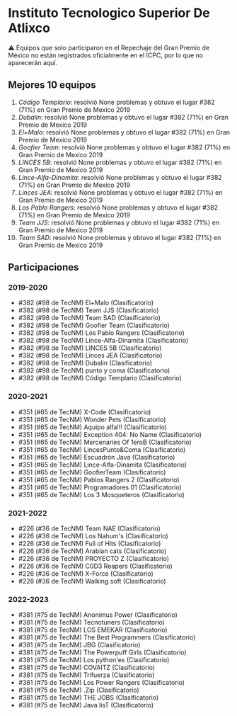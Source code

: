 # Instituto Tecnologico Superior De Atlixco

:warning: Equipos que solo participaron en el Repechaje del Gran Premio de México no están registrados oficialmente en el ICPC, por lo que no aparecerán aquí.

## Mejores 10 equipos

1. _Código Templario_: resolvió None problemas y obtuvo el lugar #382 (71%) en Gran Premio de Mexico 2019
1. _Dubalin_: resolvió None problemas y obtuvo el lugar #382 (71%) en Gran Premio de Mexico 2019
1. _El+Malo_: resolvió None problemas y obtuvo el lugar #382 (71%) en Gran Premio de Mexico 2019
1. _Goofier Team_: resolvió None problemas y obtuvo el lugar #382 (71%) en Gran Premio de Mexico 2019
1. _LINCES 5B_: resolvió None problemas y obtuvo el lugar #382 (71%) en Gran Premio de Mexico 2019
1. _Lince-Alfa-Dinamita_: resolvió None problemas y obtuvo el lugar #382 (71%) en Gran Premio de Mexico 2019
1. _Linces JEA_: resolvió None problemas y obtuvo el lugar #382 (71%) en Gran Premio de Mexico 2019
1. _Los Pablo Rangers_: resolvió None problemas y obtuvo el lugar #382 (71%) en Gran Premio de Mexico 2019
1. _Team JJS_: resolvió None problemas y obtuvo el lugar #382 (71%) en Gran Premio de Mexico 2019
1. _Team SAD_: resolvió None problemas y obtuvo el lugar #382 (71%) en Gran Premio de Mexico 2019

## Participaciones

### 2019-2020

- #382 (#98 de TecNM) El+Malo (Clasificatorio)
- #382 (#98 de TecNM) Team JJS (Clasificatorio)
- #382 (#98 de TecNM) Team SAD (Clasificatorio)
- #382 (#98 de TecNM) Goofier Team (Clasificatorio)
- #382 (#98 de TecNM) Los Pablo Rangers (Clasificatorio)
- #382 (#98 de TecNM) Lince-Alfa-Dinamita (Clasificatorio)
- #382 (#98 de TecNM) LINCES 5B (Clasificatorio)
- #382 (#98 de TecNM) Linces JEA (Clasificatorio)
- #382 (#98 de TecNM) Dubalin (Clasificatorio)
- #382 (#98 de TecNM) punto y coma (Clasificatorio)
- #382 (#98 de TecNM) Código Templario (Clasificatorio)

### 2020-2021

- #351 (#65 de TecNM) X-Code (Clasificatorio)
- #351 (#65 de TecNM)  Wonder Pets (Clasificatorio)
- #351 (#65 de TecNM) Aquipo alfa!!! (Clasificatorio)
- #351 (#65 de TecNM) Exception 404: No Name (Clasificatorio)
- #351 (#65 de TecNM) Mercenaries Of 1eroB (Clasificatorio)
- #351 (#65 de TecNM) LincesPunto&Coma (Clasificatorio)
- #351 (#65 de TecNM) Escuadrón Java (Clasificatorio)
- #351 (#65 de TecNM) Lince-Alfa-Dinamita (Clasificatorio)
- #351 (#65 de TecNM) GoofierTeam (Clasificatorio)
- #351 (#65 de TecNM) Pablos Rangers 2 (Clasificatorio)
- #351 (#65 de TecNM) Programadores 01 (Clasificatorio)
- #351 (#65 de TecNM) Los 3 Mosqueteros (Clasificatorio)

### 2021-2022

- #226 (#36 de TecNM) Team NAE (Clasificatorio)
- #226 (#36 de TecNM) Los Nahum's (Clasificatorio)
- #226 (#36 de TecNM) Full of Hits (Clasificatorio)
- #226 (#36 de TecNM) Arabian cats (Clasificatorio)
- #226 (#36 de TecNM) PROYECTO Z (Clasificatorio)
- #226 (#36 de TecNM) C0D3 Reapers (Clasificatorio)
- #226 (#36 de TecNM) X-Force (Clasificatorio)
- #226 (#36 de TecNM) Walking soft (Clasificatorio)

### 2022-2023

- #381 (#75 de TecNM) Anonimus Power (Clasificatorio)
- #381 (#75 de TecNM) Tecnotuners (Clasificatorio)
- #381 (#75 de TecNM) LOS EMEKAR (Clasificatorio)
- #381 (#75 de TecNM) The Best Programmers (Clasificatorio)
- #381 (#75 de TecNM) JBG (Clasificatorio)
- #381 (#75 de TecNM) The Powerpuff Girls (Clasificatorio)
- #381 (#75 de TecNM) Los python'es (Clasificatorio)
- #381 (#75 de TecNM) COVAITZ (Clasificatorio)
- #381 (#75 de TecNM) Trifuerza (Clasificatorio)
- #381 (#75 de TecNM) Los Power Rangers (Clasificatorio)
- #381 (#75 de TecNM) .Zip (Clasificatorio)
- #381 (#75 de TecNM) THE JOBS (Clasificatorio)
- #381 (#75 de TecNM) Java lisT (Clasificatorio)



